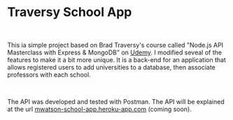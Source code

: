 <h1>Traversy School App</h1>

<br>

<p>
This ia simple project based on Brad Traversy's course called "Node.js API Masterclass with Express & MongoDB" on <a href="https://www.udemy.com/course/nodejs-api-masterclass/">Udemy</a>. I modified seveal of the features to make it a bit more unique. It is a back-end for an application that allows registered users to add universities to a database, then associate professors with each school.
</p>

<br>

<p>
The API was developed and tested with Postman. The API will be explained at the url <a href="https://www.mwatson-school-app.heroku-app.com">mwatson-school-app.heroku-app.com</a> (coming soon).
</p>